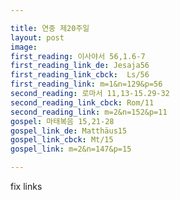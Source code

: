 ```yaml
---

title: 연중 제20주일
layout: post 
image: 
first_reading: 이사야서 56,1.6-7
first_reading_link_de: Jesaja56
first_reading_link_cbck:  Ls/56
first_reading_link: m=1&n=129&p=56
second_reading: 로마서 11,13-15.29-32
second_reading_link_cbck: Rom/11
second_reading_link: m=2&n=152&p=11
gospel: 마태복음 15,21-28
gospel_link_de: Matthäus15
gospel_link_cbck: Mt/15
gospel_link: m=2&n=147&p=15

---
```


fix links
